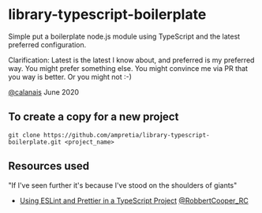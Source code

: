 # library-typescript-boilerplate

Simple put a boilerplate node.js module using TypeScript and the latest preferred configuration.

Clarification: Latest is the latest I know about, and preferred is my preferred way. You might prefer something else.
You might convince me via PR that you way is better.  Or you might not :-)

[@calanais](https://twitter.com/calanais) June 2020

## To create a copy for a new project

```
git clone https://github.com/ampretia/library-typescript-boilerplate.git <project_name>
```

## Resources used

"If I've seen further it's because I've stood on the shoulders of giants"

- [Using ESLint and Prettier in a TypeScript Project](https://www.robertcooper.me/using-eslint-and-prettier-in-a-typescript-project) [@RobbertCooper_RC](https://twitter.com/RobertCooper_RC)